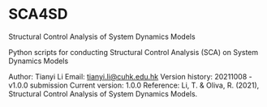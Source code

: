 # SCA4SD
Structural Control Analysis of System Dynamics Models

Python scripts for conducting Structural Control Analysis (SCA) on System Dynamics Models

Author: Tianyi Li
Email: tianyi.li@cuhk.edu.hk
Version history: 20211008 - v1.0.0 submission
Current version: 1.0.0
Reference: Li, T. & Oliva, R. (2021), Structural Control Analysis of System Dynamics Models.
